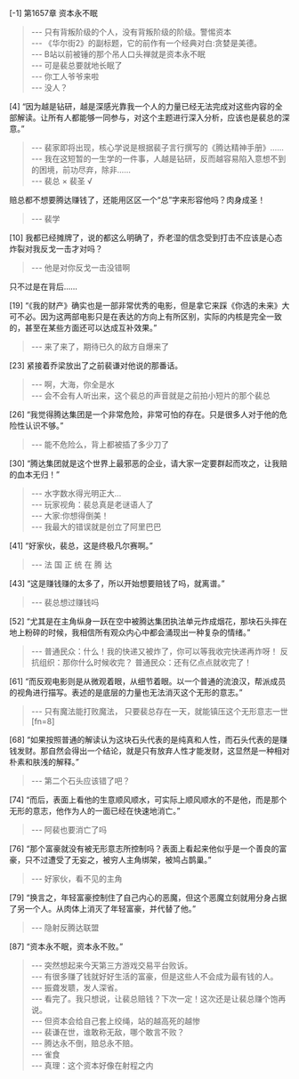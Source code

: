 
[-1] 第1657章 资本永不眠
>--- 只有背叛阶级的个人，没有背叛阶级的阶级。警惕资本<br>
>--- 《华尔街2》的副标题，它的前作有一个经典对白:贪婪是美德。<br>
>--- B站以前被锤的那个吊人口头禅就是资本永不眠<br>
>--- 可是裴总要就地长眠了<br>
>--- 你工人爷爷来啦<br>
>--- 没人？<br>

[4] “因为越是钻研，越是深感光靠我一个人的力量已经无法完成对这些内容的全部解读。让所有人都能够一同参与，对这个主题进行深入分析，应该也是裴总的深意。”
>--- 裴家即将出现，核心学说是根据裴子言行撰写的《腾达精神手册》……<br>
>--- 我在这短暂的一生学的一件事，人越是钻研，反而越容易陷入意想不到的困境，前功尽弃，除非……<br>
>--- 裴总   ×
裴圣   √

赔总都不想要腾达赚钱了，还能用区区一个“总”字来形容他吗？肉身成圣！<br>
>--- 裴学<br>

[10] 我都已经摊牌了，说的都这么明确了，乔老湿的信念受到打击不应该是心态炸裂对我反戈一击才对吗？
>--- 他是对你反戈一击没错啊

只不过是在背后……<br>

[19] “《我的财产》确实也是一部非常优秀的电影，但是拿它来踩《你选的未来》大可不必。因为这两部电影只是在表达的方向上有所区别，实际的内核是完全一致的，甚至在某些方面还可以达成互补效果。”
>--- 来了来了，期待已久的敌方自爆来了<br>

[23] 紧接着乔梁放出了之前裴谦对他说的那番话。
>--- 啊，大海，你全是水<br>
>--- 会不会有人听出来，这个裴总的声音就是之前拍小短片的那个裴总<br>

[26] “我觉得腾达集团是一个非常危险，非常可怕的存在。只是很多人对于他的危险性认识不够。”
>--- 能不危险么，背上都被插了多少刀了<br>

[30] “腾达集团就是这个世界上最邪恶的企业，请大家一定要群起而攻之，让我赔的血本无归！”
>--- 水字数水得光明正大…<br>
>--- 玩家视角：裴总真是老谜语人了<br>
>--- 大家:你想得倒美！<br>
>--- 我最大的错误就是创立了阿里巴巴<br>

[41] “好家伙，裴总，这是终极凡尔赛啊。”
>--- 法 国 正 统 在 腾 达<br>

[43] “这是赚钱赚的太多了，所以开始想要赔钱了吗，就离谱。”
>--- 裴总想过赚钱吗<br>

[52] “尤其是在主角纵身一跃在空中被腾达集团执法单元炸成烟花，那块石头摔在地上粉碎的时候，我相信所有观众内心中都会涌现出一种复杂的情绪。”
>--- 普通民众：什么！我的快递又被炸了，你可以等我收完快递再炸呀！
反抗组织：那你什么时候收完？
普通民众：还有亿点点就收完了！<br>

[61] “而反观电影则是从微观着眼，从细节着眼。以一个普通的流浪汉，帮派成员的视角进行描写。表述的是底层的力量也无法消灭这个无形的意志。”
>--- 只有魔法能打败魔法，
只要裴总存在一天，就能镇压这个无形意志一世[fn=8]<br>

[68] “如果按照普通的解读认为这块石头代表的是纯真和人性，而石头代表的是赚钱发财。那自然会得出一个结论，就是只有放弃人性才能发财，这显然是一种相对朴素和肤浅的解释。”
>--- 第二个石头应该错了吧？<br>

[74] “而后，表面上看他的生意顺风顺水，可实际上顺风顺水的不是他，而是那个无形的意志，他作为人的一面已经在快速地消亡。”
>--- 阿裴也要消亡了吗<br>

[76] “那个富豪就没有被无形意志所控制吗？表面上看起来他似乎是一个善良的富豪，只不过遭受了无妄之，被穷人主角绑架，被鸠占鹊巢。”
>--- 好家伙，看不见的主角<br>

[79] “换言之，年轻富豪控制住了自己内心的恶魔，但这个恶魔立刻就用分身占据了另一个人。从肉体上消灭了年轻富豪，并代替了他。”
>--- 隐射反腾达联盟<br>

[87] “资本永不眠，资本永不败。”
>--- 突然想起来今天第三方游戏交易平台败诉。<br>
>--- 有很多赚了钱就好好生活的富豪，但是这些人不会成为最有钱的人。<br>
>--- 振聋发聩，发人深省。<br>
>--- 看完了。我只想说，让裴总赔钱？下次一定！这次还是让裴总赚个饱再说。<br>
>--- 但资本会给自己套上绞绳，站的越高死的越惨<br>
>--- 裴谦在世，谁敢称无敌，哪个敢言不败？<br>
>--- 腾达永不倒，赔总永不赔。<br>
>--- 雀食<br>
>--- 真理：这个资本好像在射程之内<br>
